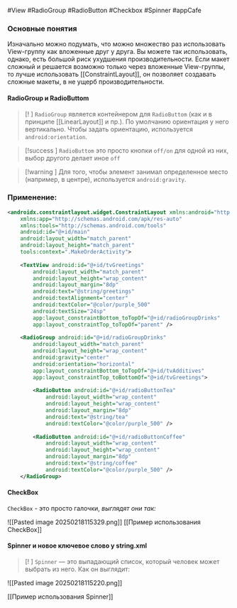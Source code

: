 #View #RadioGroup #RadioButton #Checkbox #Spinner #appCafe 
### Основные понятия

Изначально можно подумать, что можно множество раз использовать View-группу как вложенные друг у друга. Вы можете так использовать, однако, есть большой риск ухудшения производительности. Если макет сложный и решается возможно только через вложенные View-группы, то лучше использовать [[ConstraintLayout]], он позволяет создавать сложные макеты, в не ущерб производительности.

#### RadioGroup и RadioButtom

>[! ] `RadioGroup` является контейнером для `RadioButtom` (как и в принципе [[LinearLayout]] и пр.). По умолчанию ориентация у него вертикально. Чтобы задать ориентацию, используется `android:orientation`. 

>[!success ] `RadioButtom` это просто кнопки `off/on` для одной из них, выбор другого делает иное `off`

 >[!warning ] Для того, чтобы элемент занимал определенное место (например, в центре), используется `android:gravity`.
### Применение:

```xml
<androidx.constraintlayout.widget.ConstraintLayout xmlns:android="http://schemas.android.com/apk/res/android"  
    xmlns:app="http://schemas.android.com/apk/res-auto"  
    xmlns:tools="http://schemas.android.com/tools"  
    android:id="@+id/main"  
    android:layout_width="match_parent"  
    android:layout_height="match_parent"  
    tools:context=".MakeOrderActivity">  
  
    <TextView android:id="@+id/tvGreetings"  
        android:layout_width="match_parent"  
        android:layout_height="wrap_content"  
        android:layout_margin="8dp"  
        android:text="@string/greetings"  
        android:textAlignment="center"  
        android:textColor="@color/purple_500"  
        android:textSize="24sp"  
        app:layout_constraintBottom_toTopOf="@+id/radioGroupDrinks"  
        app:layout_constraintTop_toTopOf="parent" />  
  
    <RadioGroup android:id="@+id/radioGroupDrinks"  
        android:layout_width="match_parent"  
        android:layout_height="wrap_content"  
        android:gravity="center"  
        android:orientation="horizontal"  
        app:layout_constraintBottom_toTopOf="@+id/tvAdditives"  
        app:layout_constraintTop_toBottomOf="@+id/tvGreetings">  
  
        <RadioButton android:id="@+id/radioButtonTea"  
            android:layout_width="wrap_content"  
            android:layout_height="wrap_content"  
            android:layout_margin="8dp"  
            android:text="@string/tea"  
            android:textColor="@color/purple_500" />  
  
        <RadioButton android:id="@+id/radioButtonCoffee"  
            android:layout_width="wrap_content"  
            android:layout_height="wrap_content"  
            android:layout_margin="8dp"  
            android:text="@string/coffee"  
            android:textColor="@color/purple_500" />  
    </RadioGroup>
```

#### CheckBox

`CheckBox` - это просто галочки, *выглядят они так:*

![[Pasted image 20250218115329.png]]
[[Пример использования CheckBox]]
#### Spinner и новое ключевое слово у string.xml

>[! ] `Spinner` — это выпадающий список, который человек может выбрать из него. Как он выглядит:

![[Pasted image 20250218115220.png]]

[[Пример использования Spinner]]

